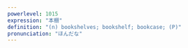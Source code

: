 ```yaml
---
powerlevel: 1015
expression: "本棚"
definition: "(n) bookshelves; bookshelf; bookcase; (P)"
pronunciation: "ほんだな"
---
```

